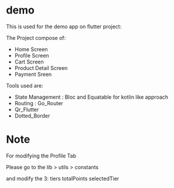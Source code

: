 # demo

This is used for the demo app on flutter project:

The Project compose of:
- Home Screen
- Profile Screen
- Cart Screen
- Product Detail Screen
- Payment Sreen

Tools used are:
- State Management : Bloc and Equatable for kotlin like approach
- Routing : Go_Router
- Qr_Flutter
- Dotted_Border

# Note
For modifying the Profile Tab

Please go to the lib > utils > constants

and modify the 3:
tiers
totalPoints
selectedTier
